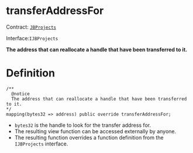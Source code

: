 # transferAddressFor

Contract: [`JBProjects`](../)

Interface:`IJBProjects`

**The address that can reallocate a handle that have been transferred to it.**

# Definition

```solidity
/** 
  @notice 
  The address that can reallocate a handle that have been transferred to it.
*/
mapping(bytes32 => address) public override transferAddressFor;
```

* `bytes32` is the handle to look for the transfer address for.
* The resulting view function can be accessed externally by anyone.
* The resulting function overrides a function definition from the `IJBProjects` interface.
